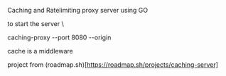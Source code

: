 Caching and Ratelimiting proxy server using GO

to start the server \

caching-proxy --port 8080 --origin <forwarding url>

cache is a middleware 

project from (roadmap.sh)[https://roadmap.sh/projects/caching-server]
